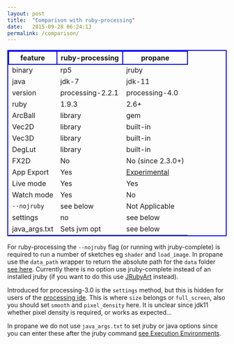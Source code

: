 ```yaml
---
layout: post
title:  "Comparison with ruby-processing"
date:   2015-09-28 06:24:13
permalink: /comparison/
---
```


<style>
table{
    border-collapse: collapse;
    border-spacing: 0;
    border:2px solid #0000FF;
}

th{
    border:2px solid #0000FF;
}
</style>

|feature       |  ruby-processing  |  propane        |
|----------    |---------------    |-----------      |
|binary        |rp5                |jruby            |
|java          |jdk-7              |jdk-11           |
|version       |processing-2.2.1   |processing-4.0   |
|ruby          |1.9.3              |2.6+             |
|ArcBall       |library            |gem              |
|Vec2D         |library            |built-in         |
|Vec3D         |library            |built-in         |
|DegLut        |library            |built-in         |
|FX2D          |No                 |No (since 2.3.0+)|
|App Export    |Yes                |[Experimental][exp]|
|Live mode     |Yes                |Yes              |
|Watch mode    |Yes                |No               |
|`--nojruby`   |see below          |Not Applicable   |
|settings      |no                 |see below        |
|java_args.txt |Sets jvm opt       |see below        |

For ruby-processing the `--nojruby` flag (or running with jruby-complete) is required to run a number of sketches eg `shader` and `load_image`. In propane use the `data_path` wrapper to return the absolute path for the `data` folder [see here][here]. Currently there is no option use jruby-complete instead of an installed jruby (if you want to do this use [JRubyArt][jruby_art] instead).

Introduced for processing-3.0 is the `settings` method, but this is hidden for users of the [processing ide][settings]. This is where `size` belongs or `full_screen`, also you should set `smooth` and `pixel_density` here. It is unclear since jdk11 whether pixel density is required, or works as expected...

In propane we do not use `java_args.txt` to set jruby or java options since you can enter these after the jruby command [see Execution Environments][wiki].

[jruby_art]:{{site.github.url}}/JRubyArt/
[settings]:https://processing.org/reference/settings_.html
[here]:{{site.github.url}}/data_path/
[exp]:https://github.com/poqudrof/propane-rawr-example
[wiki]:https://github.com/jruby/jruby/wiki/FAQs
